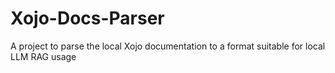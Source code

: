# Xojo-Docs-Parser
A project to parse the local Xojo documentation to a format suitable for local LLM RAG usage

